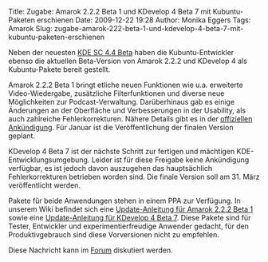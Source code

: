 Title: Zugabe: Amarok 2.2.2 Beta 1 und KDevelop 4 Beta 7 mit Kubuntu-Paketen erschienen
Date: 2009-12-22 19:28
Author: Monika Eggers
Tags: Amarok
Slug: zugabe-amarok-222-beta-1-und-kdevelop-4-beta-7-mit-kubuntu-paketen-erschienen

Neben der neuesten [KDE SC 4.4
Beta](http://www.kubuntu-de.org/nachrichten/software/kde/kde-sc-4-4-beta-2-mit-kubuntu-paketen-erschienen "http://www.kubuntu-de.org/nachrichten/software/kde/kde-sc-4-4-beta-2-mit-kubuntu-paketen-erschienen")
haben die Kubuntu-Entwickler ebenso die aktuellen Beta-Version von
Amarok 2.2.2 und KDevelop 4 als Kubuntu-Pakete bereit gestellt.


Amarok 2.2.2 Beta 1 bringt etliche neuen Funktionen wie u.a. erweiterte
Video-Wiedergabe, zusätzliche Filterfunktionen und diverse neue
Möglichkeiten zur Podcast-Verwaltung. Darüberhinaus gab es einige
Änderungen an der Oberfläche und Verbesserungen in der Usability, als
auch zahlreiche Fehlerkorrekturen. Nähere Details gibt es in der
[offiziellen
Ankündigung](http://amarok.kde.org/en/releases/2.2.2/beta/1 "http://amarok.kde.org/en/releases/2.2.2/beta/1").
Für Januar ist die Veröffentlichung der finalen Version geplant.


<!--break--><!--break-->

KDevelop 4 Beta 7 ist der nächste Schritt zur fertigen und mächtigen
KDE-Entwicklungsumgebung. Leider ist für diese Freigabe keine
Ankündigung verfügbar, es ist jedoch davon auszugehen das hauptsächlich
Fehlerkorrekturen betrieben worden sind. Die finale Version soll am 31.
März veröffentlicht werden.


Pakete für beide Anwendungen stehen in einem PPA zur Verfügung. In
unserem Wiki befindet sich eine [Update-Anleitung für Amarok 2.2.2 Beta
1](http://wiki.kubuntu-de.org/Installation/Upgrade/Amarok2.2.2 "http://wiki.kubuntu-de.org/Installation/Upgrade/Amarok2.2.2")
sowie eine [Update-Anleitung für KDevelop 4 Beta
7](http://wiki.kubuntu-de.org/Installation/Upgrade/KDevelop4 "http://wiki.kubuntu-de.org/Installation/Upgrade/KDevelop4").
Diese Pakete sind für Tester, Entwickler und experimentierfreudige
Anwender gedacht, für den Produktivgebrauch sind diese Vorversionen
nicht zu empfehlen.


Diese Nachricht kann im
[Forum](http://forum.kubuntu-de.org/index.php?board=1.0 "http://forum.kubuntu-de.org/index.php?board=1.0")
diskutiert werden.



